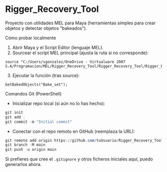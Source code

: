 # Rigger_Recovery_Tool

Proyecto con utilidades MEL para Maya (herramientas simples para crear objetos y detectar objetos "bakeados").

Cómo probar localmente

1. Abrir Maya y el Script Editor (lenguaje MEL).
2. Sourcear el script MEL principal (ajusta la ruta si no corresponde):

```mel
source "C:/Users/sgonzalez/OneDrive - Virtualware 2007 S.A/Programacion/MEL/Rigger_Recovery_Tool/Rigger_Recovery_Tool/Rigger_Recovery_Tool.mel";
```

3. Ejecutar la función (tras source):

```mel
GetBakedObjects("Bake_set");
```

Comandos Git (PowerShell)

- Inicializar repo local (si aún no lo has hecho):

```powershell
git init
git add .
git commit -m "Initial commit"
```

- Conectar con el repo remoto en GitHub (reemplaza la URL):

```powershell
git remote add origin https://github.com/tuUsuario/Rigger_Recovery_Tool.git
git branch -M main
git push -u origin main
```

Si prefieres que cree el `.gitignore` y otros ficheros iniciales aquí, puedo generarlos ahora.
